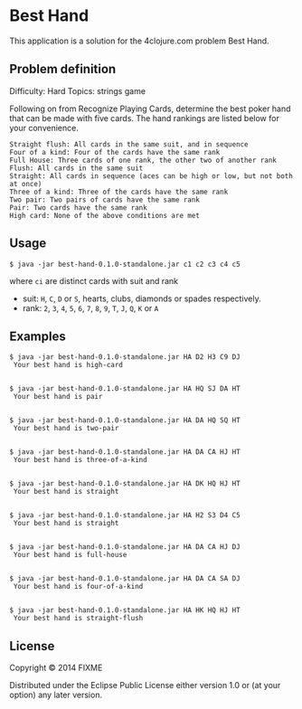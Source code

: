 # Best Hand

This application is a solution for the 4clojure.com problem Best Hand.

## Problem definition

Difficulty:	Hard
Topics:	strings game

Following on from Recognize Playing Cards, determine the best poker hand that can be made with five cards. The hand rankings are listed below for your convenience.

    Straight flush: All cards in the same suit, and in sequence
    Four of a kind: Four of the cards have the same rank
    Full House: Three cards of one rank, the other two of another rank
    Flush: All cards in the same suit
    Straight: All cards in sequence (aces can be high or low, but not both at once)
    Three of a kind: Three of the cards have the same rank
    Two pair: Two pairs of cards have the same rank
    Pair: Two cards have the same rank
    High card: None of the above conditions are met


## Usage

    $ java -jar best-hand-0.1.0-standalone.jar c1 c2 c3 c4 c5

where `ci` are distinct cards with suit and rank
 - suit: `H`, `C`, `D` or `S`, hearts, clubs, diamonds or spades respectively.
 - rank: `2`, `3`, `4`, `5`, `6`, `7`, `8`, `9`, `T`, `J`, `Q`, `K` or `A`

## Examples

    $ java -jar best-hand-0.1.0-standalone.jar HA D2 H3 C9 DJ
     Your best hand is high-card


    $ java -jar best-hand-0.1.0-standalone.jar HA HQ SJ DA HT
     Your best hand is pair


    $ java -jar best-hand-0.1.0-standalone.jar HA DA HQ SQ HT
     Your best hand is two-pair


    $ java -jar best-hand-0.1.0-standalone.jar HA DA CA HJ HT
     Your best hand is three-of-a-kind


    $ java -jar best-hand-0.1.0-standalone.jar HA DK HQ HJ HT
     Your best hand is straight


    $ java -jar best-hand-0.1.0-standalone.jar HA H2 S3 D4 C5
     Your best hand is straight


    $ java -jar best-hand-0.1.0-standalone.jar HA DA CA HJ DJ
     Your best hand is full-house


    $ java -jar best-hand-0.1.0-standalone.jar HA DA CA SA DJ
     Your best hand is four-of-a-kind


    $ java -jar best-hand-0.1.0-standalone.jar HA HK HQ HJ HT
     Your best hand is straight-flush


## License

Copyright © 2014 FIXME

Distributed under the Eclipse Public License either version 1.0 or (at
your option) any later version.
